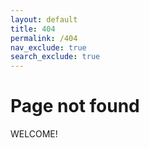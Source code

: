 ```yaml
---
layout: default
title: 404
permalink: /404
nav_exclude: true
search_exclude: true
---
```


<h1>Page not found</h1>

<p>WELCOME!</p>